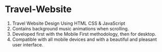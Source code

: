 # Travel-Website
1) Travel Website Design Using HTML CSS & JavaScript
2) Contains background music animations when scrolling.
3) Developed first with the Mobile First methodology, then for desktop.
4) Compatible with all mobile devices and with a beautiful and pleasant user interface.
